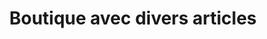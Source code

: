 ---
title: "Boutique avec divers articles"
url: /nzerekore/boutique-avec-divers-articles-6/
shop: Lebensmittel
---